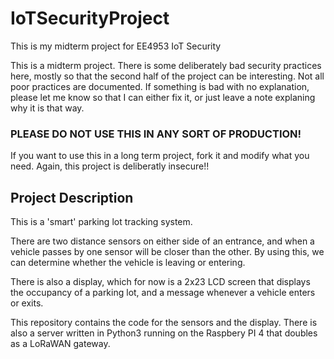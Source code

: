# IoTSecurityProject
This is my midterm project for EE4953 IoT Security

This is a midterm project. There is some deliberately bad security practices here, mostly so that the second half of the project can be interesting.
Not all poor practices are documented. If something is bad with no explanation, please let me know so that I can either fix it, or just leave a note explaning why it is that way.



### PLEASE DO NOT USE THIS IN ANY SORT OF PRODUCTION!
If you want to use this in a long term project, fork it and modify what you need.
Again, this project is deliberatly insecure!!


## Project Description
This is a 'smart' parking lot tracking system.

There are two distance sensors on either side of an entrance, and when a vehicle passes by one sensor will be closer than the other.
By using this, we can determine whether the vehicle is leaving or entering.

There is also a display, which for now is a 2x23 LCD screen that displays the occupancy of a parking lot, and a message whenever a vehicle enters or exits.

This repository contains the code for the sensors and the display. 
There is also a server written in Python3 running on the Raspbery PI 4 that doubles as a LoRaWAN gateway.
